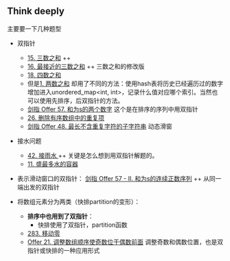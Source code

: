 ## Think deeply

主要要一下几种题型

- 双指针
  - [15. 三数之和](https://leetcode-cn.com/problems/3sum/) ++
  - [16. 最接近的三数之和](https://leetcode-cn.com/problems/3sum-closest/) ++ 三数之和的修改版
  - [18. 四数之和](https://leetcode-cn.com/problems/4sum/) 
  - 但是[1. 两数之和](https://leetcode-cn.com/problems/two-sum/) 却用了不同的方法：使用hash表将历史已经遍历过的数字增加进入unordered_map<int, int>，记录什么值对应哪个索引。当然也可以使用先排序，后双指针的方法。
  - [剑指 Offer 57. 和为s的两个数字](https://leetcode.cn/problems/he-wei-sde-liang-ge-shu-zi-lcof/) 这个是在排序的序列中用双指针
  - [26. 删除有序数组中的重复项](https://leetcode-cn.com/problems/remove-duplicates-from-sorted-array/)
  - [剑指 Offer 48. 最长不含重复字符的子字符串](https://leetcode.cn/problems/zui-chang-bu-han-zhong-fu-zi-fu-de-zi-zi-fu-chuan-lcof/) 动态滑窗

  

- 接水问题

  - [42. 接雨水 ](https://leetcode.cn/problems/trapping-rain-water/) ++ 关键是怎么想到用双指针解题的。
  - [11. 盛最多水的容器](https://leetcode-cn.com/problems/container-with-most-water/) 



- 表示滑动窗口的双指针： [剑指 Offer 57 - II. 和为s的连续正数序列](https://leetcode.cn/problems/he-wei-sde-lian-xu-zheng-shu-xu-lie-lcof/) ++ 从同一端出发的双指针
- 将数组元素分为两类（快排partition的变形）：
  - **排序中也用到了双指针**：
    - 快排使用了双指针，partition函数
  - [283. 移动零](https://leetcode.cn/problems/move-zeroes/)
  - [Offer 21. 调整数组顺序使奇数位于偶数前面](https://leetcode.cn/problems/diao-zheng-shu-zu-shun-xu-shi-qi-shu-wei-yu-ou-shu-qian-mian-lcof/) 调整奇数和偶数位置，也是双指针或快排的一种应用形式

